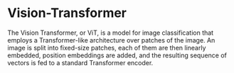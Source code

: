 # Vision-Transformer
The Vision Transformer, or ViT, is a model for image  classification that employs a Transformer-like architecture over  patches of the image. An image is split into fixed-size patches,  each of them are then linearly embedded, position embeddings are  added, and the resulting sequence of vectors is fed to a  standard Transformer encoder.

